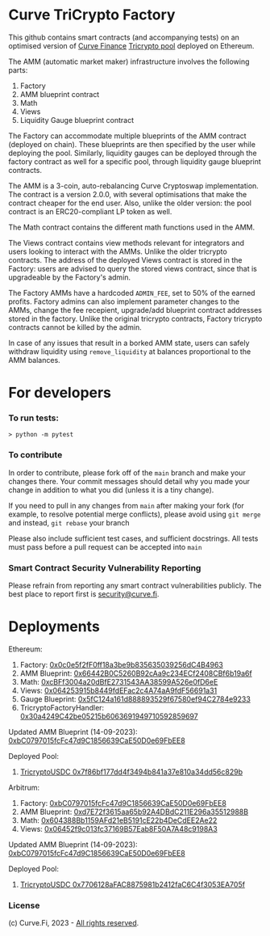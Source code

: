 # Curve TriCrypto Factory

This github contains smart contracts (and accompanying tests) on an optimised version of [Curve Finance](https://curve.exchange/) [Tricrypto pool](https://etherscan.io/address/0xd51a44d3fae010294c616388b506acda1bfaae46) deployed on Ethereum.

The AMM (automatic market maker) infrastructure involves the following parts:

1. Factory
2. AMM blueprint contract
3. Math
4. Views
5. Liquidity Gauge blueprint contract

The Factory can accommodate multiple blueprints of the AMM contract (deployed on chain). These blueprints are then specified by the user while deploying the pool. Similarly, liquidity gauges can be deployed through the factory contract as well for a specific pool, through liquidity gauge blueprint contracts.

The AMM is a 3-coin, auto-rebalancing Curve Cryptoswap implementation. The contract is a version 2.0.0, with several optimisations that make the contract cheaper for the end user. Also, unlike the older version: the pool contract is an ERC20-compliant LP token as well.

The Math contract contains the different math functions used in the AMM.

The Views contract contains view methods relevant for integrators and users looking to interact with the AMMs. Unlike the older tricrypto contracts. The address of the deployed Views contract is stored in the Factory: users are advised to query the stored views contract, since that is upgradeable by the Factory's admin.

The Factory AMMs have a hardcoded `ADMIN_FEE`, set to 50% of the earned profits. Factory admins can also implement parameter changes to the AMMs, change the fee recepient, upgrade/add blueprint contract addresses stored in the factory. Unlike the original tricrypto contracts, Factory tricrypto contracts cannot be killed by the admin.

In case of any issues that result in a borked AMM state, users can safely withdraw liquidity using `remove_liquidity` at balances proportional to the AMM balances.

# For developers

### To run tests:

```
> python -m pytest
```

### To contribute

In order to contribute, please fork off of the `main` branch and make your changes there. Your commit messages should detail why you made your change in addition to what you did (unless it is a tiny change).

If you need to pull in any changes from `main` after making your fork (for example, to resolve potential merge conflicts), please avoid using `git merge` and instead, `git rebase` your branch

Please also include sufficient test cases, and sufficient docstrings. All tests must pass before a pull request can be accepted into `main`

### Smart Contract Security Vulnerability Reporting

Please refrain from reporting any smart contract vulnerabilities publicly. The best place to report first is [security@curve.fi](mailto:security@curve.fi).

# Deployments

Ethereum:

1. Factory: [0x0c0e5f2fF0ff18a3be9b835635039256dC4B4963](https://etherscan.io/address/0x0c0e5f2ff0ff18a3be9b835635039256dc4b4963)
2. AMM Blueprint: [0x66442B0C5260B92cAa9c234ECf2408CBf6b19a6f](https://etherscan.io/address/0x66442B0C5260B92cAa9c234ECf2408CBf6b19a6f)
3. Math: [0xcBFf3004a20dBfE2731543AA38599A526e0fD6eE](https://etherscan.io/address/0xcBFf3004a20dBfE2731543AA38599A526e0fD6eE)
4. Views: [0x064253915b8449fdEFac2c4A74aA9fdF56691a31](https://etherscan.io/address/0x064253915b8449fdEFac2c4A74aA9fdF56691a31)
5. Gauge Blueprint: [0x5fC124a161d888893529f67580ef94C2784e9233](https://etherscan.io/address/0x5fC124a161d888893529f67580ef94C2784e9233)
6. TricryptoFactoryHandler: [0x30a4249C42be05215b6063691949710592859697](https://etherscan.io/address/0x30a4249C42be05215b6063691949710592859697)

Updated AMM Blueprint (14-09-2023): [0xbC0797015fcFc47d9C1856639CaE50D0e69FbEE8](https://etherscan.io/address/0xbC0797015fcFc47d9C1856639CaE50D0e69FbEE8)

Deployed Pool:

1. [TricryptoUSDC 0x7f86bf177dd4f3494b841a37e810a34dd56c829b](https://etherscan.io/address/0x7f86bf177dd4f3494b841a37e810a34dd56c829b)

Arbitrum:

1. Factory: [0xbC0797015fcFc47d9C1856639CaE50D0e69FbEE8](https://arbiscan.io/address/0xbC0797015fcFc47d9C1856639CaE50D0e69FbEE8)
2. AMM Blueprint: [0xd7E72f3615aa65b92A4DBdC211E296a35512988B](https://arbiscan.io/address/0xd7E72f3615aa65b92A4DBdC211E296a35512988B)
3. Math: [0x604388Bb1159AFd21eB5191cE22b4DeCdEE2Ae22](https://arbiscan.io/address/0x604388Bb1159AFd21eB5191cE22b4DeCdEE2Ae22)
4. Views: [0x06452f9c013fc37169B57Eab8F50A7A48c9198A3](https://arbiscan.io/address/0x06452f9c013fc37169B57Eab8F50A7A48c9198A3)

Updated AMM Blueprint (14-09-2023): [0xbC0797015fcFc47d9C1856639CaE50D0e69FbEE8](https://arbiscan.io/address/0x5a8C93EE12a8Df4455BA111647AdA41f29D5CfcC)

Deployed Pool:

1. [TricryptoUSDC 0x7706128aFAC8875981b2412faC6C4f3053EA705f](https://arbiscan.io/address/0x7706128aFAC8875981b2412faC6C4f3053EA705f)

### License

(c) Curve.Fi, 2023 - [All rights reserved](LICENSE).
